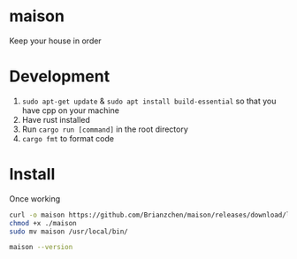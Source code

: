 # maison
Keep your house in order

# Development

1. `sudo apt-get update` & `sudo apt install build-essential` so that you have cpp on your machine
1. Have rust installed
1. Run `cargo run [command]` in the root directory
1. `cargo fmt` to format code

# Install

Once working

```sh
curl -o maison https://github.com/Brianzchen/maison/releases/download/latest/maison
chmod +x ./maison
sudo mv maison /usr/local/bin/

maison --version
```
